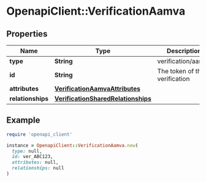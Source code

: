 # OpenapiClient::VerificationAamva

## Properties

| Name | Type | Description | Notes |
| ---- | ---- | ----------- | ----- |
| **type** | **String** | verification/aamva | [optional] |
| **id** | **String** | The token of the verification | [optional] |
| **attributes** | [**VerificationAamvaAttributes**](VerificationAamvaAttributes.md) |  | [optional] |
| **relationships** | [**VerificationSharedRelationships**](VerificationSharedRelationships.md) |  | [optional] |

## Example

```ruby
require 'openapi_client'

instance = OpenapiClient::VerificationAamva.new(
  type: null,
  id: ver_ABC123,
  attributes: null,
  relationships: null
)
```


